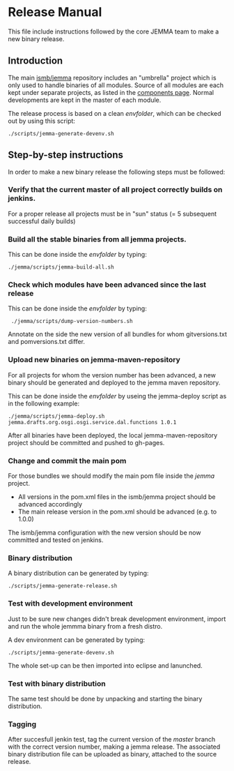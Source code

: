 # Release Manual

This file include instructions followed by the core JEMMA team to make a new binary release.

## Introduction

The main [ismb/jemma](https://github.com/ismb/jemma) repository includes an "umbrella" project which is only used to handle binaries of all modules.
Source of all modules are each kept under separate projects, as listed in the [components page](http://ismb.github.io/jemma/components.html).
Normal developments are kept in the master of each module.

The release process is based on a clean *envfolder*, which can be checked out by using this script:

```
./scripts/jemma-generate-devenv.sh
```
 
## Step-by-step instructions

In order to make a new binary release the following steps must be followed:

### Verify that the current master of all project correctly builds on jenkins.

For a proper release all projects must be in "sun" status (= 5 subsequent successful daily builds)

### Build all the stable binaries from all jemma projects. 

This can be done inside the *envfolder* by typing:

```
./jemma/scripts/jemma-build-all.sh
```

### Check which modules have been advanced since the last release

This can be done inside the *envfolder* by typing:

```
 ./jemma/scripts/dump-version-numbers.sh
```

Annotate on the side the new version of all bundles for whom gitversions.txt and pomversions.txt differ.


### Upload new binaries on jemma-maven-repository

For all projects for whom the version number has been advanced, a new binary should be generated and deployed to the jemma maven repository.

This can be done inside the *envfolder* by useing the jemma-deploy script as in the following example:

```
./jemma/scripts/jemma-deploy.sh jemma.drafts.org.osgi.osgi.service.dal.functions 1.0.1
```

After all binaries have been deployed, the local jemma-maven-repository project should be committed and pushed to gh-pages.

### Change and commit the main pom

For those bundles we should modify the main pom file inside the *jemma* project.

- All versions in the pom.xml files in the ismb/jemma project should be advanced accordingly
- The main release version in the pom.xml should be advanced (e.g. to 1.0.0)

The ismb/jemma configuration with the new version should be now committed and tested on jenkins.


### Binary distribution

A binary distribution can be generated by typing:

```
./scripts/jemma-generate-release.sh
```

### Test with development environment

Just to be sure new changes didn't break development environment, import and run the whole jemmma binary from a fresh distro.

A dev environment can be generated by typing:

```
./scripts/jemma-generate-devenv.sh
```

The whole set-up can be then imported into eclipse and lanunched.

### Test with binary distribution

The same test should be done by unpacking and starting the binary distribution.

### Tagging

After succesfull jenkin test, tag the current version of the *master* branch with the correct version number, making a jemma release.
The associated binary distribution file can be uploaded as binary, attached to the source release.
